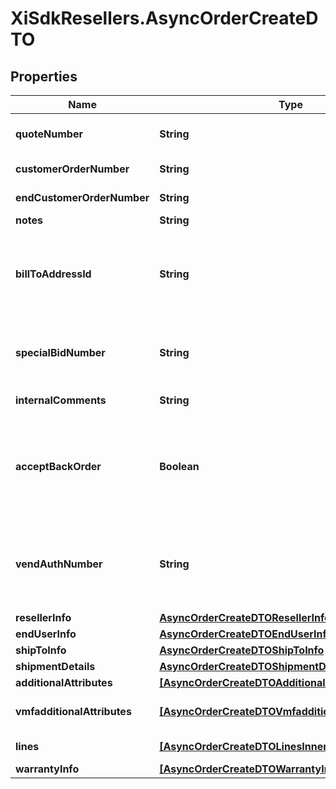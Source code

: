 # XiSdkResellers.AsyncOrderCreateDTO

## Properties

Name | Type | Description | Notes
------------ | ------------- | ------------- | -------------
**quoteNumber** | **String** | A unique identifier generated by Ingram Micro&#39;s CRM specific to each quote. | [optional] 
**customerOrderNumber** | **String** | The reseller&#39;s order number for reference in their system. | [optional] 
**endCustomerOrderNumber** | **String** | The end customer&#39;s order number for reference in their system. | [optional] 
**notes** | **String** | Order header level notes. | [optional] 
**billToAddressId** | **String** | Suffix used to identify billing address. Created during onboarding. Resellers are provided with one or more address IDs depending on how many bill to addresses they need for various flooring companies they are using for credit. | [optional] 
**specialBidNumber** | **String** | The bid number is provided to the reseller by the vendor for special pricing and discounts. Line-level bid numbers take precedence over header-level bid numbers. | [optional] 
**internalComments** | **String** | need to replace with actual description | [optional] 
**acceptBackOrder** | **Boolean** | ENUM [\&quot;true\&quot;,\&quot;false\&quot;] - accept order if this item is backordered. This field along with shipComplete field decides the value of backorderflag. The value of this field is ignored when shipComplete field is present. | [optional] 
**vendAuthNumber** | **String** | Authorization number provided by vendor to Ingram&#39;s reseller. Orders will be placed on hold without this value, vendor specific mandatory field - please reach out Ingram Sales team for list of vendor for whom this is mandatory. | [optional] 
**resellerInfo** | [**AsyncOrderCreateDTOResellerInfo**](AsyncOrderCreateDTOResellerInfo.md) |  | [optional] 
**endUserInfo** | [**AsyncOrderCreateDTOEndUserInfo**](AsyncOrderCreateDTOEndUserInfo.md) |  | [optional] 
**shipToInfo** | [**AsyncOrderCreateDTOShipToInfo**](AsyncOrderCreateDTOShipToInfo.md) |  | [optional] 
**shipmentDetails** | [**AsyncOrderCreateDTOShipmentDetails**](AsyncOrderCreateDTOShipmentDetails.md) |  | [optional] 
**additionalAttributes** | [**[AsyncOrderCreateDTOAdditionalAttributesInner]**](AsyncOrderCreateDTOAdditionalAttributesInner.md) | Additional order create attributes. | [optional] 
**vmfadditionalAttributes** | [**[AsyncOrderCreateDTOVmfadditionalAttributesInner]**](AsyncOrderCreateDTOVmfadditionalAttributesInner.md) | The object containing the list of fields required at a header level by the vendor. | [optional] 
**lines** | [**[AsyncOrderCreateDTOLinesInner]**](AsyncOrderCreateDTOLinesInner.md) | The object containing the lines that require vendor mandatory fields. | [optional] 
**warrantyInfo** | [**[AsyncOrderCreateDTOWarrantyInfoInner]**](AsyncOrderCreateDTOWarrantyInfoInner.md) | Warranty Information | [optional] 


